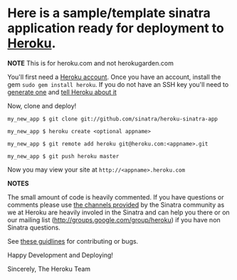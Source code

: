 # Here is a sample/template sinatra application ready for deployment to [Heroku](http://heroku.com).

**NOTE** This is for heroku.com and not herokugarden.com

You'll first need a [Heroku account](http://heroku.com/signup).  Once you have an account, install
the gem `sudo gem install heroku`.  If you do not have an SSH key
you'll need to [generate
one](http://heroku.com/docs/index.html#_setting_up_ssh_public_keys)
and [tell Heroku about
it](http://heroku.com/docs/index.html#_manage_keys_on_heroku)

Now, clone and deploy!

`my_new_app $ git clone git://github.com/sinatra/heroku-sinatra-app`

`my_new_app $ heroku create <optional appname>`

`my_new_app $ git remote add heroku git@heroku.com:<appname>.git`

`my_new_app $ git push heroku master`

Now you may view your site at `http://<appname>.heroku.com`

**NOTES**

The small amount of code is heavily commented. If you have questions
or comments please use [the channels provided](http://www.sinatrarb.com/contributing.html) by the Sinatra community as
we at Heroku are heavily involed in the Sinatra and can help you there
or on our mailing list (http://groups.google.com/group/heroku) if you
have non Sinatra questions.

See [these guidlines](http://www.sinatrarb.com/contributing.html) for
contributing or bugs.

Happy Development and Deploying!

Sincerely,
The Heroku Team

